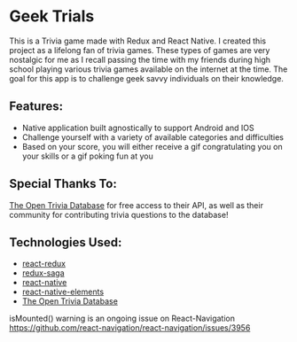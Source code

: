 # Geek Trials

This is a Trivia game made with Redux and React Native. I created this project as a lifelong fan of trivia games. These types of games are very nostalgic for me as I recall passing the time with my friends during high school playing various trivia games available on the internet at the time. The goal for this app is to challenge geek savvy individuals on their knowledge.

## Features: 
+ Native application built agnostically to support Android and IOS
+ Challenge yourself with a variety of available categories and difficulties
+ Based on your score, you will either receive a gif congratulating you on your skills or a gif poking fun at you

## Special Thanks To:
[The Open Trivia Database](https://opentdb.com/) for free access to their API, as well as their community for contributing trivia questions to the database!

## Technologies Used:

- [react-redux](https://github.com/reactjs/react-redux)
- [redux-saga](https://redux-saga.js.org/)
- [react-native](https://facebook.github.io/react-native/)
- [react-native-elements](https://react-native-training.github.io/react-native-elements/)
- [The Open Trivia Database](https://opentdb.com/)



isMounted() warning is an ongoing issue on React-Navigation https://github.com/react-navigation/react-navigation/issues/3956
